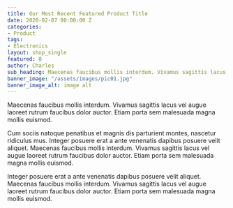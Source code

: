 ```yaml
---
title: Our Most Recent Featured Product Title
date: 2020-02-07 00:00:00 Z
categories:
- Product
tags:
- Electronics
layout: shop_single
featured: 0
author: Charles
sub_heading: Maecenas faucibus mollis interdum. Vivamus sagittis lacus
banner_image: "/assets/images/pic01.jpg"
banner_image_alt: image alt
---
```


Maecenas faucibus mollis interdum. Vivamus sagittis lacus vel augue laoreet rutrum faucibus dolor auctor. Etiam porta sem malesuada magna mollis euismod.

Cum sociis natoque penatibus et magnis dis parturient montes, nascetur ridiculus mus. Integer posuere erat a ante venenatis dapibus posuere velit aliquet. Maecenas faucibus mollis interdum. Vivamus sagittis lacus vel augue laoreet rutrum faucibus dolor auctor. Etiam porta sem malesuada magna mollis euismod.

Integer posuere erat a ante venenatis dapibus posuere velit aliquet. Maecenas faucibus mollis interdum. Vivamus sagittis lacus vel augue laoreet rutrum faucibus dolor auctor. Etiam porta sem malesuada magna mollis euismod.
